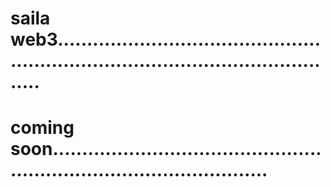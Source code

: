 # saila web3.......................................................................................................
# coming soon..........................................................................................
